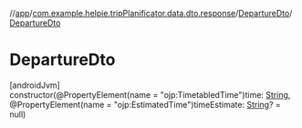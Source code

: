 //[app](../../../index.md)/[com.example.helpie.tripPlanificator.data.dto.response](../index.md)/[DepartureDto](index.md)/[DepartureDto](-departure-dto.md)

# DepartureDto

[androidJvm]\
constructor(@PropertyElement(name = &quot;ojp:TimetabledTime&quot;)time: [String](https://kotlinlang.org/api/latest/jvm/stdlib/kotlin/-string/index.html), @PropertyElement(name = &quot;ojp:EstimatedTime&quot;)timeEstimate: [String](https://kotlinlang.org/api/latest/jvm/stdlib/kotlin/-string/index.html)? = null)
